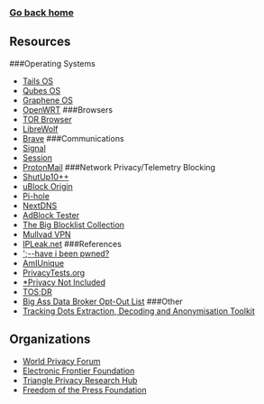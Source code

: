 ### [Go back home](index.md)

## Resources

###Operating Systems
- [Tails OS](https://tails.boum.org/)
- [Qubes OS](https://www.qubes-os.org/)
- [Graphene OS](https://grapheneos.org)
- [OpenWRT](https://openwrt.org/)
###Browsers
- [TOR Browser](https://www.torproject.org)
- [LibreWolf](https://librewolf.net)
- [Brave](https://brave.com)
###Communications
- [Signal](https://www.signal.org)
- [Session](https://getsession.org)
- [ProtonMail](https://proton.me/mail)
###Network Privacy/Telemetry Blocking
- [ShutUp10++](https://www.oo-software.com/en/shutup10)
- [uBlock Origin](https://ublockorigin.com)
- [Pi-hole](https://pi-hole.net)
- [NextDNS](https://nextdns.io)
- [AdBlock Tester](https://adblock-tester.com)
- [The Big Blocklist Collection](https://firebog.net)
- [Mullvad VPN](https://mullvad.net)
- [IPLeak.net](https://ipleak.net)
###References
- [';--have i been pwned?](https://haveibeenpwned.com)
- [AmIUnique](https://amiunique.org)
- [PrivacyTests.org](https://privacytests.org)
- [\*Privacy Not Included](https://foundation.mozilla.org/en/privacynotincluded/)
- [TOS;DR](https://tosdr.org)
- [Big Ass Data Broker Opt-Out List](https://github.com/yaelwrites/Big-Ass-Data-Broker-Opt-Out-List)
###Other
- [Tracking Dots Extraction, Decoding and Anonymisation Toolkit](https://github.com/dfd-tud/deda)

## Organizations

- [World Privacy Forum](https://www.worldprivacyforum.org/)
- [Electronic Frontier Foundation](https://www.eff.org)
- [Triangle Privacy Research Hub](https://www.triangleprivacyhub.org/)
- [Freedom of the Press Foundation](https://freedom.press)
